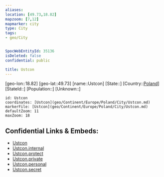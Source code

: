 ```yaml
---
aliases: 
location: [49.73,18.82]
mapzoom: [7,12] 
mapmarker: city 
type: City
tags:
- geo/City


SpocWebEntityId: 35136
isDeleted: false
confidential: public

title: Ustcon
---
```

[geo-lon::18.82]
[geo-lat::49.73]
[name::Ustcon]
[State::]
[Country::[Poland](geo/Continent/Europe/Poland.md)]
[StateId::]
[Population::]
[Unknown::]


```leaflet
id: Ustcon
coordinates: [Ustcon](geo/Continent/Europe/Poland/City/Ustcon.md)
markerFile: [Ustcon](geo/Continent/Europe/Poland/City/Ustcon.md)
defaultZoom: 11 
maxZoom: 18
```


## Confidential Links & Embeds: 
- [Ustcon](../../../../../../_public/geo/Continent/Europe/Poland/City/Ustcon.md) 
- [Ustcon.internal](../../../../../../_internal/geo/Continent/Europe/Poland/City/Ustcon.internal.md) 
- [Ustcon.protect](../../../../../../_protect/geo/Continent/Europe/Poland/City/Ustcon.protect.md) 
- [Ustcon.private](../../../../../../_private/geo/Continent/Europe/Poland/City/Ustcon.private.md) 
- [Ustcon.personal](../../../../../../_personal/geo/Continent/Europe/Poland/City/Ustcon.personal.md) 
- [Ustcon.secret](../../../../../../_secret/geo/Continent/Europe/Poland/City/Ustcon.secret.md) 
